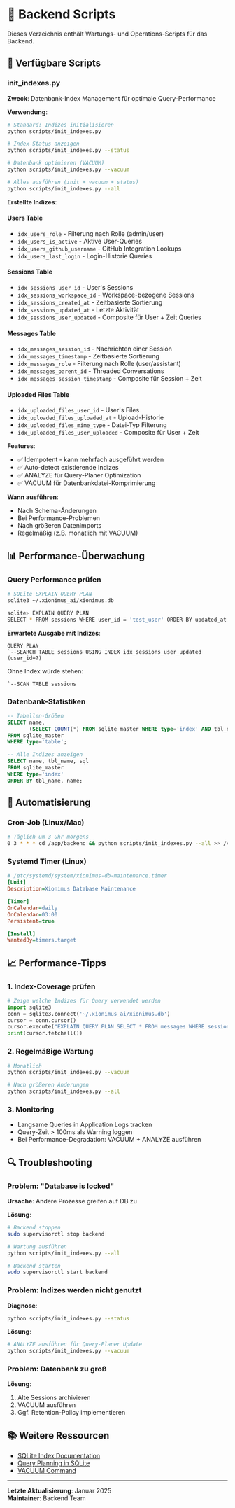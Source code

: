# 🔧 Backend Scripts

Dieses Verzeichnis enthält Wartungs- und Operations-Scripts für das Backend.

## 📜 Verfügbare Scripts

### init_indexes.py

**Zweck**: Datenbank-Index Management für optimale Query-Performance

**Verwendung**:

```bash
# Standard: Indizes initialisieren
python scripts/init_indexes.py

# Index-Status anzeigen
python scripts/init_indexes.py --status

# Datenbank optimieren (VACUUM)
python scripts/init_indexes.py --vacuum

# Alles ausführen (init + vacuum + status)
python scripts/init_indexes.py --all
```

**Erstellte Indizes**:

#### Users Table
- `idx_users_role` - Filterung nach Rolle (admin/user)
- `idx_users_is_active` - Aktive User-Queries
- `idx_users_github_username` - GitHub Integration Lookups
- `idx_users_last_login` - Login-Historie Queries

#### Sessions Table
- `idx_sessions_user_id` - User's Sessions
- `idx_sessions_workspace_id` - Workspace-bezogene Sessions
- `idx_sessions_created_at` - Zeitbasierte Sortierung
- `idx_sessions_updated_at` - Letzte Aktivität
- `idx_sessions_user_updated` - Composite für User + Zeit Queries

#### Messages Table
- `idx_messages_session_id` - Nachrichten einer Session
- `idx_messages_timestamp` - Zeitbasierte Sortierung
- `idx_messages_role` - Filterung nach Rolle (user/assistant)
- `idx_messages_parent_id` - Threaded Conversations
- `idx_messages_session_timestamp` - Composite für Session + Zeit

#### Uploaded Files Table
- `idx_uploaded_files_user_id` - User's Files
- `idx_uploaded_files_uploaded_at` - Upload-Historie
- `idx_uploaded_files_mime_type` - Datei-Typ Filterung
- `idx_uploaded_files_user_uploaded` - Composite für User + Zeit

**Features**:
- ✅ Idempotent - kann mehrfach ausgeführt werden
- ✅ Auto-detect existierende Indizes
- ✅ ANALYZE für Query-Planer Optimization
- ✅ VACUUM für Datenbankdatei-Komprimierung

**Wann ausführen**:
- Nach Schema-Änderungen
- Bei Performance-Problemen
- Nach größeren Datenimports
- Regelmäßig (z.B. monatlich mit VACUUM)

## 📊 Performance-Überwachung

### Query Performance prüfen

```bash
# SQLite EXPLAIN QUERY PLAN
sqlite3 ~/.xionimus_ai/xionimus.db

sqlite> EXPLAIN QUERY PLAN
SELECT * FROM sessions WHERE user_id = 'test_user' ORDER BY updated_at DESC;
```

**Erwartete Ausgabe mit Indizes**:
```
QUERY PLAN
`--SEARCH TABLE sessions USING INDEX idx_sessions_user_updated (user_id=?)
```

Ohne Index würde stehen:
```
`--SCAN TABLE sessions
```

### Datenbank-Statistiken

```sql
-- Tabellen-Größen
SELECT name, 
       (SELECT COUNT(*) FROM sqlite_master WHERE type='index' AND tbl_name=name) as index_count
FROM sqlite_master 
WHERE type='table';

-- Alle Indizes anzeigen
SELECT name, tbl_name, sql 
FROM sqlite_master 
WHERE type='index' 
ORDER BY tbl_name, name;
```

## 🚀 Automatisierung

### Cron-Job (Linux/Mac)

```bash
# Täglich um 3 Uhr morgens
0 3 * * * cd /app/backend && python scripts/init_indexes.py --all >> /var/log/db_maintenance.log 2>&1
```

### Systemd Timer (Linux)

```ini
# /etc/systemd/system/xionimus-db-maintenance.timer
[Unit]
Description=Xionimus Database Maintenance

[Timer]
OnCalendar=daily
OnCalendar=03:00
Persistent=true

[Install]
WantedBy=timers.target
```

## 📈 Performance-Tipps

### 1. Index-Coverage prüfen

```python
# Zeige welche Indizes für Query verwendet werden
import sqlite3
conn = sqlite3.connect('~/.xionimus_ai/xionimus.db')
cursor = conn.cursor()
cursor.execute("EXPLAIN QUERY PLAN SELECT * FROM messages WHERE session_id = ?", ("test",))
print(cursor.fetchall())
```

### 2. Regelmäßige Wartung

```bash
# Monatlich
python scripts/init_indexes.py --vacuum

# Nach größeren Änderungen
python scripts/init_indexes.py --all
```

### 3. Monitoring

- Langsame Queries in Application Logs tracken
- Query-Zeit > 100ms als Warning loggen
- Bei Performance-Degradation: VACUUM + ANALYZE ausführen

## 🔍 Troubleshooting

### Problem: "Database is locked"

**Ursache**: Andere Prozesse greifen auf DB zu

**Lösung**:
```bash
# Backend stoppen
sudo supervisorctl stop backend

# Wartung ausführen
python scripts/init_indexes.py --all

# Backend starten
sudo supervisorctl start backend
```

### Problem: Indizes werden nicht genutzt

**Diagnose**:
```bash
python scripts/init_indexes.py --status
```

**Lösung**:
```bash
# ANALYZE ausführen für Query-Planer Update
python scripts/init_indexes.py --vacuum
```

### Problem: Datenbank zu groß

**Lösung**:
1. Alte Sessions archivieren
2. VACUUM ausführen
3. Ggf. Retention-Policy implementieren

## 📚 Weitere Ressourcen

- [SQLite Index Documentation](https://sqlite.org/lang_createindex.html)
- [Query Planning in SQLite](https://sqlite.org/queryplanner.html)
- [VACUUM Command](https://sqlite.org/lang_vacuum.html)

---

**Letzte Aktualisierung**: Januar 2025  
**Maintainer**: Backend Team
